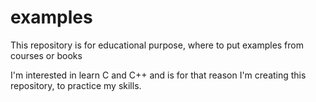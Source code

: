 # examples
This repository is for educational purpose, where to put examples from courses or books

I'm interested in learn C and C++ and is for that reason I'm creating this repository, to practice my skills.
